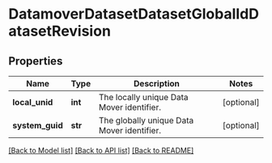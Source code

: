 # DatamoverDatasetDatasetGlobalIdDatasetRevision

## Properties
Name | Type | Description | Notes
------------ | ------------- | ------------- | -------------
**local_unid** | **int** | The locally unique Data Mover identifier. | [optional] 
**system_guid** | **str** | The globally unique Data Mover identifier. | [optional] 

[[Back to Model list]](../README.md#documentation-for-models) [[Back to API list]](../README.md#documentation-for-api-endpoints) [[Back to README]](../README.md)


